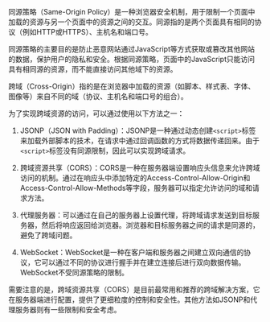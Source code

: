 同源策略（Same-Origin Policy）是一种浏览器安全机制，用于限制一个页面中加载的资源与另一个页面中的资源之间的交互。同源指的是两个页面具有相同的协议（例如HTTP或HTTPS）、主机名和端口号。

同源策略的主要目的是防止恶意网站通过JavaScript等方式获取或篡改其他网站的数据，保护用户的隐私和安全。根据同源策略，页面中的JavaScript只能访问具有相同源的资源，而不能直接访问其他域下的资源。

跨域（Cross-Origin）指的是在浏览器中加载的资源（如脚本、样式表、字体、图像等）来自不同的域（协议、主机名和端口号的组合）。

为了实现跨域资源的访问，可以通过使用以下方法之一：

1. JSONP（JSON with Padding）：JSONP是一种通过动态创建`<script>`标签来加载外部脚本的技术，在请求中通过回调函数的方式将数据传递回来。由于`<script>`标签没有同源限制，因此可以实现跨域请求。

2. 跨域资源共享（CORS）：CORS是一种在服务器端设置响应头信息来允许跨域访问的机制。通过在响应头中添加特定的Access-Control-Allow-Origin和Access-Control-Allow-Methods等字段，服务器可以指定允许访问的域和请求方法。

3. 代理服务器：可以通过在自己的服务器上设置代理，将跨域请求发送到目标服务器，然后将响应返回给浏览器。浏览器和目标服务器之间的请求是同源的，避免了跨域问题。

4. WebSocket：WebSocket是一种在客户端和服务器之间建立双向通信的协议，它可以通过不同的协议进行握手并在建立连接后进行双向数据传输。WebSocket不受同源策略的限制。

需要注意的是，跨域资源共享（CORS）是目前最常用和推荐的跨域解决方案，它在服务器端进行配置，提供了更细粒度的控制和安全性。其他方法如JSONP和代理服务器则有一些限制和安全考虑。
